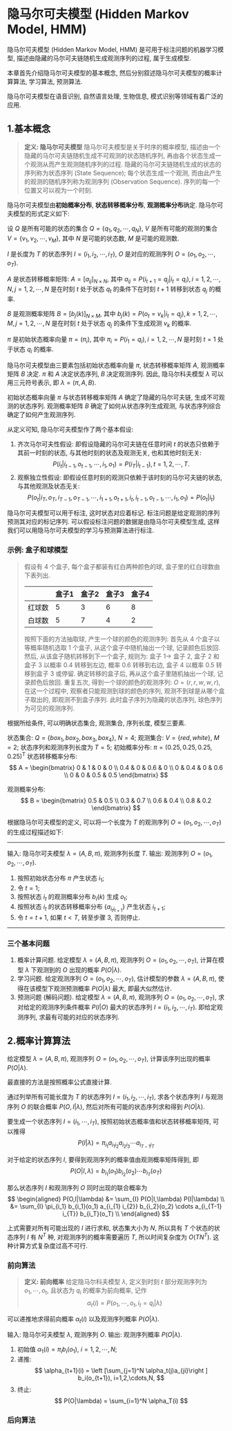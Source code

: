 # 隐马尔可夫模型 (Hidden Markov Model, HMM)

隐马尔可夫模型 (Hidden Markov Model, HMM) 是可用于标注问题的机器学习模型, 描述由隐藏的马尔可夫链随机生成观测序列的过程, 属于生成模型.

本章首先介绍隐马尔可夫模型的基本概念, 然后分别叙述隐马尔可夫模型的概率计算算法, 学习算法, 预测算法.

隐马尔可夫模型在语音识别, 自然语言处理, 生物信息, 模式识别等领域有着广泛的应用.

## 1.基本概念

> **定义: 隐马尔可夫模型**
> 隐马尔可夫模型是关于时序的概率模型, 描述由一个隐藏的马尔可夫链随机生成不可观测的状态随机序列, 再由各个状态生成一个观测从而产生观测随机序列的过程.
> 隐藏的马尔可夫链随机生成的状态的序列称为状态序列 (State Sequence);
> 每个状态生成一个观测, 而由此产生的观测的随机序列称为观测序列 (Observation Sequence).
> 序列的每一个位置又可以视为一个时刻.

隐马尔可夫模型由**初始概率分布**, **状态转移概率分布**, **观测概率分布**确定.
隐马尔可夫模型的形式定义如下:

设 $Q$ 是所有可能的状态的集合 $Q = \{q_1, q_2, \cdots, q_N\}$, $V$ 是所有可能的观测的集合 $V = \{v_1, v_2, \cdots, v_M\}$, 其中 $N$ 是可能的状态数, $M$ 是可能的观测数.

$I$ 是长度为 $T$ 的状态序列 $I = (i_1, i_2, \cdots, i_T)$, $O$ 是对应的观测序列 $O = (o_1, o_2, \cdots, o_T)$.

$A$ 是状态转移概率矩阵: $A = [a_{ij}]_{N\times N}$, 其中 $a_{ij} = P(i_{t+1}=q_j|i_t=q_i), i=1,2,\cdots,N, j=1,2,\cdots,N$ 是在时刻 $t$ 处于状态 $q_t$ 的条件下在时刻 $t+1$ 转移到状态 $q_j$ 的概率.

$B$ 是观测概率矩阵 $B=[b_j(k)]_{N\times M}$, 其中 $b_j(k)=P(o_t=v_k|i_t=q_j), k=1,2,\cdots,M, j=1,2,\cdots,N$ 是在时刻 $t$ 处于状态 $q_j$ 的条件下生成观测 $v_k$ 的概率.

$\pi$ 是初始状态概率向量 $\pi=(\pi_i)$, 其中 $\pi_i=P(i_1=q_i), i=1,2,\cdots,N$ 是时刻 $t=1$ 处于状态 $q_i$ 的概率.

隐马尔可夫模型由三要素包括初始状态概率向量 $\pi$, 状态转移概率矩阵 $A$, 观测概率矩阵 $B$ 决定.
$\pi$ 和 $A$ 决定状态序列, $B$ 决定观测序列.
因此, 隐马尔科夫模型 $\lambda$ 可以用三元符号表示, 即 $\lambda=(\pi, A, B)$.

初始状态概率向量 $\pi$ 与状态转移概率矩阵 $A$ 确定了隐藏的马尔可夫链, 生成不可观测的状态序列.
观测概率矩阵 $B$ 确定了如何从状态序列生成观测, 与状态序列综合确定了如何产生观测序列.

从定义可知, 隐马尔可夫模型作了两个基本假设:
1. 齐次马尔可夫性假设: 即假设隐藏的马尔可夫链在任意时间 $t$ 的状态只依赖于其前一时刻的状态, 与其他时刻的状态及观测无关, 也和其他时刻无关:
$$
    P(i_t|i_{t-1}, o_{t-1},\cdots,i_1, o_1) = P(i_T|i_{t-1}), t=1,2,\cdots,T.    
$$
2. 观察独立性假设: 即假设任意时刻的观测只依赖于该时刻的马尔可夫链的状态, 与其他观测及状态无关:
$$
    P(o_t|i_T, o_T, i_{T-1}, o_{T-1}, \cdots, i_{1+1}, o_{t+1}, i_{t}, i_{t-1}, o_{t-1},\cdots, i_1, o_1)=P(o_t|i_t)
$$

隐马尔可夫模型可以用于标注, 这时状态对应着标记.
标注问题是给定观测的序列预测其对应的标记序列.
可以假设标注问题的数据是由隐马尔可夫模型生成, 这样我们可以用隐马尔可夫模型的学习与预测算法进行标注.

### 示例: 盒子和球模型

> 假设有 4 个盒子, 每个盒子都装有红白两种颜色的球, 盒子里的红白球数由下表列出.
> 
> | |盒子1 | 盒子2 | 盒子3 | 盒子4 |
> | ---|---- | ---- | ---- | ---- |
> |红球数|5|3|6|8|
> |白球数|5|7|4|2|
>
> 按照下面的方法抽取球, 产生一个球的颜色的观测序列:
> 首先从 4 个盒子以等概率随机选取 1 个盒子, 从这个盒子中随机抽出一个球, 记录颜色后放回.
> 然后, 从该盒子随机转移到下一个盒子, 规则为: 盒子 1-> 盒子 2, 盒子 2 和盒子 3 以概率 0.4 转移到左边, 概率 0.6 转移到右边, 盒子 4 以概率 0.5 转移到盒子 3 或停留.
> 确定转移的盒子后, 再从这个盒子里随机抽出一个球, 记录颜色后放回.
> 重复五次, 得到一个球的颜色的观测序列: $O=(r,r,w,w,r)$, 在这一个过程中, 观察者只能观测到球的颜色的序列, 观测不到球是从哪个盒子取出的, 即观测不到盒子序列.
> 此时盒子序列为隐藏的状态序列, 球色序列为可见的观测序列.
>

根据所给条件, 可以明确状态集合, 观测集合, 序列长度, 模型三要素.

状态集合: $Q=\{box_1, box_2, box_3, box_4\}$, $N=4$;
观测集合: $V=\{red, white\}$, $M=2$;
状态序列和观测序列长度为 $T=5$;
初始概率分布: $\pi=(0.25,0.25,0.25,0.25)^{\mathsf{T}}$
状态转移概率分布:
$$
    A = \begin{bmatrix}
        0 & 1 & 0 & 0 \\
        0.4 & 0 & 0.6 & 0 \\
        0 & 0.4 & 0 & 0.6 \\
        0 & 0 & 0.5 & 0.5
        \end{bmatrix}
$$

观测概率分布:
$$
    B = \begin{bmatrix}
        0.5 & 0.5 \\
        0.3 & 0.7 \\
        0.6 & 0.4 \\
        0.8 & 0.2
        \end{bmatrix}
$$

根据隐马尔可夫模型的定义, 可以将一个长度为 $T$ 的观测序列 $O=(o_1,o_2,\cdots,o_T)$ 的生成过程描述如下:

---
输入: 隐马尔可夫模型 $\lambda = (A,B,\pi)$, 观测序列长度 $T$.
输出: 观测序列 $O=(o_1,o_2,\cdots,o_T)$.

1. 按照初始状态分布 $\pi$ 产生状态 $i_1$;
2. 令 $t=1$;
3. 按照状态 $i_t$ 的观测概率分布 $b_i(k)$ 生成 $o_t$;
4. 按照状态 $i_t$ 的状态转移概率分布 $\{a_{i_{t}i_{t+1}}\}$ 产生状态 $i_{t+1}$;
5. 令 $t=t+1$, 如果 $t<T$, 转至步骤 3, 否则停止.

---

### 三个基本问题

1. 概率计算问题. 
   给定模型 $\lambda = (A,B,\pi)$, 观测序列 $O=(o_1,o_2,\cdots,o_T)$,
   计算在模型 $\lambda$ 下观测到的 $O$ 出现的概率 $P(O|\lambda)$.
2. 学习问题.
   给定观测序列 $O=(o_1,o_2,\cdots,o_T)$, 估计模型的参数 $\lambda=(A,B,\pi)$, 使得在该模型下观测预测概率 $P(O|\lambda)$ 最大, 即最大似然估计.
3. 预测问题 (解码问题).
   给定模型 $\lambda = (A,B,\pi)$, 观测序列 $O=(o_1,o_2,\cdots,o_T)$, 
   求对给定的观测序列条件概率 $P(I|O)$ 最大的状态序列 $I=(i_1,i_2,\cdots,i_T)$.
   即给定观测序列, 求最有可能的对应的状态序列.

## 2.概率计算算法

给定模型 $\lambda = (A,B,\pi)$, 观测序列 $O=(o_1,o_2,\cdots,o_T)$, 计算该序列出现的概率 $P(O|\lambda)$.

最直接的方法是按照概率公式直接计算.

通过列举所有可能长度为 $T$ 的状态序列 $I=(i_1,i_2,\cdots,i_T)$, 求各个状态序列 $I$ 与观测序列 $O$ 的联合概率 $P(O,I|\lambda)$, 然后对所有可能的状态序列求和得到 $P(O|\lambda)$.

要生成一个状态序列 $I=(i_1,\cdots,i_T)$, 按照初始状态概率值和状态转移概率矩阵, 可以推得
$$
    P(I|\lambda) = \pi_{i_1} a_{i_{1} i_{2}} a_{i_{2} i_{3}}\cdots a_{i_{T-1} i_{T}}
$$

对于给定的状态序列 $I$, 要得到观测序列的概率值由观测概率矩阵得到, 即
$$
    P(O|I,\lambda) = b_{i_1}(o_1) b_{i_2}(o_2) \cdots b_{i_T}(o_T)
$$

那么状态序列 $I$ 和观测序列 $O$ 同时出现的联合概率为
$$
\begin{aligned}
    P(O,I|\lambda) 
    &= \sum_{I} P(O|I,\lambda) P(I|\lambda) \\
    &= \sum_{I} \pi_{i_1} b_{i_1}(o_1) a_{i_{1} i_{2}} b_{i_2}(o_2) \cdots a_{i_{T-1} i_{T}} b_{i_T}(o_T) \\
\end{aligned}
$$

上式需要对所有可能出现的 $I$ 进行求和, 状态集大小为 $N$, 所以具有 $T$ 个状态的状态序列 $I$ 有 $N^T$ 种, 对观测序列的概率需要遍历 $T$, 所以时间复杂度为 $O(TN^T)$. 这种计算方式复杂度过高不可行.

### 前向算法

> **定义: 前向概率**
> 给定隐马尔科夫模型 $\lambda$, 定义到时刻 $t$ 部分观测序列为 $o_1,\cdots, o_t$, 且状态为 $q_i$ 的概率为前向概率, 记作
$$
    \alpha_t(i) = P(o_1,\cdots,o_t,i_t=q_i|\lambda)
$$

可以递推地求得前向概率 $\alpha_t(i)$ 以及观测序列概率 $P(O|\lambda)$.

输入: 隐马尔可夫模型 $\lambda$, 观测序列 $O$.
输出: 观测序列概率 $P(O|\lambda)$.

1. 初始值 $\alpha_1(i) = \pi_i b_i(o_1)$, $i=1,2,\cdots,N$;
2. 递推:
   $$
   \alpha_{t+1}(i) = \left [\sum_{j=1}^N \alpha_t(j)a_{ji}\right ] b_i(o_{t+1}), i=1,2,\cdots,N,
   $$
3. 终止:
   $$
   P(O|\lambda) = \sum_{i=1}^N \alpha_T(i)
   $$

### 后向算法